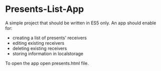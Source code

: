 # Presents-List-App
A simple project that should be written in ES5 only. 
An app should enable for: 
- creating a list of presents' receivers
- editing existing receivers
- deleting existing receivers 
- storing information in localstorage

To open the app open presents.html file. 
